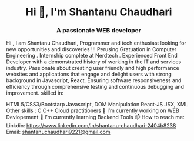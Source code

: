 <h1 align="center">Hi 👋, I'm Shantanu Chaudhari</h1>
<h3 align="center">A passionate WEB developer</h3>

Hi , I am Shantanu Chaudhari,
Programmer and tech enthusiast looking for new opportunities and discoveries !!! Perusing Gratuation in Computer Engineering . Internship complete at Nerdtech . Experienced Front End Developer with a demonstrated history of working in the IT and services industry. Passionate about creating user friendly and high performance websites and applications that engage and delight users with strong background in Javascript, React. Ensuring software responsiveness and efficiency through comprehensive testing and continuous debugging and improvement. skilled in:

HTML5/CSS3/Bootstarp
Javascript, DOM Manipulation
React-JS
JSX, XML Other skills :
C
C++
Cloud practitioners
🔭 I’m currently working on WEB Devlopement
🌱 I’m currently learning Backend Tools
📫 How to reach me:
Linkdin: https://www.linkedin.com/in/shantanu-chaudhari-2404b8238
Email: shantanuchaudhari9221@gmail.com
